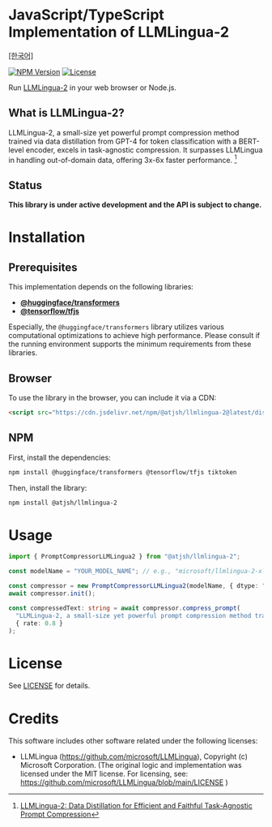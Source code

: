 # JavaScript/TypeScript Implementation of LLMLingua-2

[[한국어]](README.ko-kr.md)

[![NPM Version](https://img.shields.io/npm/v/%40atjsh%2Fllmlingua-2)](https://www.npmjs.com/package/@atjsh/llmlingua-2)
[![License](https://img.shields.io/badge/license-MIT-blue.svg)](LICENSE)

Run [LLMLingua-2](https://github.com/microsoft/LLMLingua) in your web browser or Node.js.

## What is LLMLingua-2?

LLMLingua-2, a small-size yet powerful prompt compression method trained via data distillation from GPT-4 for token classification with a BERT-level encoder, excels in task-agnostic compression. It surpasses LLMLingua in handling out-of-domain data, offering 3x-6x faster performance. [^llmlingua-2]

[^llmlingua-2]: [LLMLingua-2: Data Distillation for Efficient and Faithful Task-Agnostic Prompt Compression](https://aclanthology.org/2024.findings-acl.57/)

## Status

**This library is under active development and the API is subject to change.**

# Installation

## Prerequisites

This implementation depends on the following libraries:

- [**@huggingface/transformers**](https://github.com/huggingface/transformers.js)
- [**@tensorflow/tfjs**](https://github.com/tensorflow/tfjs)

Especially, the `@huggingface/transformers` library utilizes various computational optimizations to achieve high performance. Please consult if the running environment supports the minimum requirements from these libraries.

## Browser

To use the library in the browser, you can include it via a CDN:

```html
<script src="https://cdn.jsdelivr.net/npm/@atjsh/llmlingua-2@latest/dist/llmlingua-2.min.js"></script>
```

## NPM

First, install the dependencies:

```sh
npm install @huggingface/transformers @tensorflow/tfjs tiktoken
```

Then, install the library:

```sh
npm install @atjsh/llmlingua-2
```

# Usage

```typescript
import { PromptCompressorLLMLingua2 } from "@atjsh/llmlingua-2";

const modelName = "YOUR_MODEL_NAME"; // e.g., "microsoft/llmlingua-2-xlm-roberta-large-meetingbank"

const compressor = new PromptCompressorLLMLingua2(modelName, { dtype: "int8" });
await compressor.init();

const compressedText: string = await compressor.compress_prompt(
  "LLMLingua-2, a small-size yet powerful prompt compression method trained via data distillation from GPT-4 for token classification with a BERT-level encoder, excels in task-agnostic compression. It surpasses LLMLingua in handling out-of-domain data, offering 3x-6x faster performance.",
  { rate: 0.8 }
);
```

# License

See [LICENSE](LICENSE) for details.

# Credits

This software includes other software related under the following licenses:

- LLMLingua (https://github.com/microsoft/LLMLingua), Copyright (c) Microsoft Corporation. (The original logic and implementation was licensed under the MIT license. For licensing, see: https://github.com/microsoft/LLMLingua/blob/main/LICENSE )
